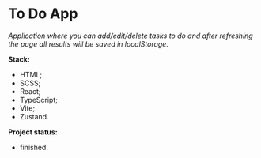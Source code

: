 # To Do App

_Application where you can add/edit/delete tasks to do and after refreshing the page all results will be saved in localStorage._

**Stack:**

- HTML;
- SCSS;
- React;
- TypeScript;
- Vite;
- Zustand.

**Project status:**

- finished.
